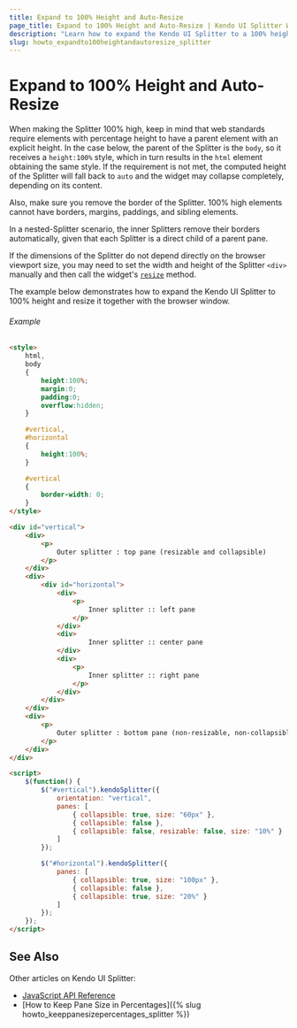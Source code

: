 ```yaml
---
title: Expand to 100% Height and Auto-Resize
page_title: Expand to 100% Height and Auto-Resize | Kendo UI Splitter Widget
description: "Learn how to expand the Kendo UI Splitter to a 100% height and make it resize automatically."
slug: howto_expandto100heightandautoresize_splitter
---
```


# Expand to 100% Height and Auto-Resize

When making the Splitter 100% high, keep in mind that web standards require elements with percentage height to have a parent element with an explicit height. In the case below, the parent of the Splitter is the `body`, so it receives a `height:100%` style, which in turn results in the `html` element obtaining the same style. If the requirement is not met, the computed height of the Splitter will fall back to `auto` and the widget may collapse completely, depending on its content. 

Also, make sure you remove the border of the Splitter. 100% high elements cannot have borders, margins, paddings, and sibling elements. 

In a nested-Splitter scenario, the inner Splitters remove their borders automatically, given that each Splitter is a direct child of a parent pane.

If the dimensions of the Splitter do not depend directly on the browser viewport size, you may need to set the width and height of the Splitter `<div>` manually and then call the widget's [`resize`](/web/splitter/overview#resizing-a-splitter-manually) method.

The example below demonstrates how to expand the Kendo UI Splitter to 100% height and resize it together with the browser window.

###### Example

```html
<style>
    html,
    body
    {
        height:100%;
        margin:0;
        padding:0;
        overflow:hidden;
    }

    #vertical,
    #horizontal
    {
        height:100%;
    }

    #vertical
    {
        border-width: 0;
    }
</style>

<div id="vertical">
    <div>
        <p>
            Outer splitter : top pane (resizable and collapsible)
        </p>
    </div>
    <div>
        <div id="horizontal">
            <div>
                <p>
                    Inner splitter :: left pane
                </p>
            </div>
            <div>
                    Inner splitter :: center pane
            </div>
            <div>
                <p>
                    Inner splitter :: right pane
                </p>
            </div>
        </div>
    </div>
    <div>
        <p>
            Outer splitter : bottom pane (non-resizable, non-collapsible)
        </p>
    </div>
</div>

<script>
    $(function() {
        $("#vertical").kendoSplitter({
            orientation: "vertical",
            panes: [
                { collapsible: true, size: "60px" },
                { collapsible: false },
                { collapsible: false, resizable: false, size: "10%" }
            ]
        });

        $("#horizontal").kendoSplitter({
            panes: [
                { collapsible: true, size: "100px" },
                { collapsible: false },
                { collapsible: true, size: "20%" }
            ]
        });
    });
</script>
```

## See Also 

Other articles on Kendo UI Splitter:

* [JavaScript API Reference](/api/javascript/ui/splitter)
* [How to Keep Pane Size in Percentages]({% slug howto_keeppanesizepercentages_splitter %})